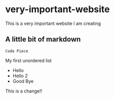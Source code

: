# very-important-website
This is a very important website I am creating

## A little bit of markdown
`Code Piece`

My first unordered list
- Hello
- Hello 2
- Good Bye

This is a change!!